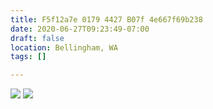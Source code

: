 ```yaml
---
title: F5f12a7e 0179 4427 B07f 4e667f69b238
date: 2020-06-27T09:23:49-07:00
draft: false
location: Bellingham, WA
tags: []

---
```



![](https://d17enza3bfujl8.cloudfront.net/1e32a638-0f97-4fed-98b2-83a8815acbab.jpg)
![](https://d17enza3bfujl8.cloudfront.net/1ceecdc6-bf7f-4340-8d54-0ea9c1dde46a.jpg)

